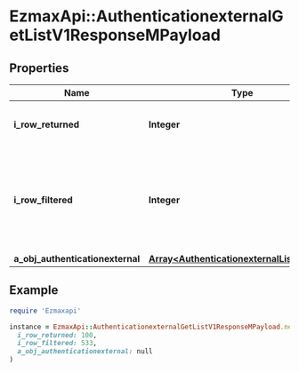 # EzmaxApi::AuthenticationexternalGetListV1ResponseMPayload

## Properties

| Name | Type | Description | Notes |
| ---- | ---- | ----------- | ----- |
| **i_row_returned** | **Integer** | The number of rows returned |  |
| **i_row_filtered** | **Integer** | The number of rows matching your filters (if any) or the total number of rows |  |
| **a_obj_authenticationexternal** | [**Array&lt;AuthenticationexternalListElement&gt;**](AuthenticationexternalListElement.md) |  |  |

## Example

```ruby
require 'Ezmaxapi'

instance = EzmaxApi::AuthenticationexternalGetListV1ResponseMPayload.new(
  i_row_returned: 100,
  i_row_filtered: 533,
  a_obj_authenticationexternal: null
)
```

